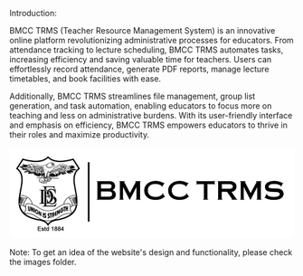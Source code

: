 Introduction:

BMCC TRMS (Teacher Resource Management System) is an innovative
online platform revolutionizing administrative processes for educators. From
attendance tracking to lecture scheduling, BMCC TRMS automates tasks,
increasing efficiency and saving valuable time for teachers. Users can
effortlessly record attendance, generate PDF reports, manage lecture
timetables, and book facilities with ease.


Additionally, BMCC TRMS streamlines file management, group list generation,
and task automation, enabling educators to focus more on teaching and less
on administrative burdens. With its user-friendly interface and emphasis on
efficiency, BMCC TRMS empowers educators to thrive in their roles and
maximize productivity.

![BMCC TRMS Logo](images/bmcc_trms_logo.PNG)

Note: To get an idea of the website's design and functionality, please check the images folder.
